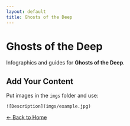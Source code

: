```yaml
---
layout: default
title: Ghosts of the Deep
---
```


<div class="container">
<h1>Ghosts of the Deep</h1>
<p>Infographics and guides for <strong>Ghosts of the Deep</strong>.</p>
</div>

## Add Your Content

Put images in the `imgs` folder and use:

`![Description](imgs/example.jpg)`

[← Back to Home](../../Home.html)
